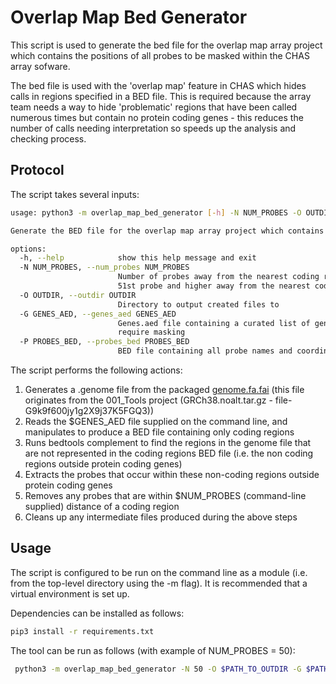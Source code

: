 # Overlap Map Bed Generator

This script is used to generate the bed file for the overlap map array project which
contains the positions of all probes to be masked within the CHAS array sofware.

The bed file is used with the 'overlap map' feature in CHAS which hides calls in regions
specified in a BED file. This is required because the array team needs a way to hide
'problematic' regions that have been called numerous times but contain no protein coding
genes - this reduces the number of calls needing interpretation so speeds up the analysis and checking process.


## Protocol

The script takes several inputs:

```bash
usage: python3 -m overlap_map_bed_generator [-h] -N NUM_PROBES -O OUTDIR -G GENES_AED -P PROBES_BED

Generate the BED file for the overlap map array project which contains the positions of all probes to be masked within the CHAS array sofware

options:
  -h, --help            show this help message and exit
  -N NUM_PROBES, --num_probes NUM_PROBES
                        Number of probes away from the nearest coding region that we do not want to be masked. E.g. if a value of 50 is input, the BED output will contain all probes fom the
                        51st probe and higher away from the nearest coding region
  -O OUTDIR, --outdir OUTDIR
                        Directory to output created files to
  -G GENES_AED, --genes_aed GENES_AED
                        Genes.aed file containing a curated list of genes and their coordinates which specifies whether the genes are coding or non-coding. This is used to identify which probes
                        require masking
  -P PROBES_BED, --probes_bed PROBES_BED
                        BED file containing all probe names and coordinates
```

The script performs the following actions:

1. Generates a .genome file from the packaged [genome.fa.fai](data/genome.fa.fai) (this file originates from the 001_Tools project (GRCh38.noalt.tar.gz - file-G9k9f600jy1g2X9j37K5FGQ3))
2. Reads the $GENES_AED file supplied on the command line, and manipulates to produce a BED file containing only coding regions
3. Runs bedtools complement to find the regions in the genome file that are not represented in the coding regions BED file (i.e. the non coding regions outside protein coding genes)
4. Extracts the probes that occur within these non-coding regions outside protein coding genes
5. Removes any probes that are within $NUM_PROBES (command-line supplied) distance of a coding region
6. Cleans up any intermediate files produced during the above steps


## Usage

The script is configured to be run on the command line as a module (i.e. from the top-level directory using the -m flag). It is recommended that a virtual environment is set up.

Dependencies can be installed as follows:

```bash
pip3 install -r requirements.txt
```

The tool can be run as follows (with example of NUM_PROBES = 50):

```bash
 python3 -m overlap_map_bed_generator -N 50 -O $PATH_TO_OUTDIR -G $PATH_TO_GENES_AED -P $PATH_TO_PROBES_BED
```
